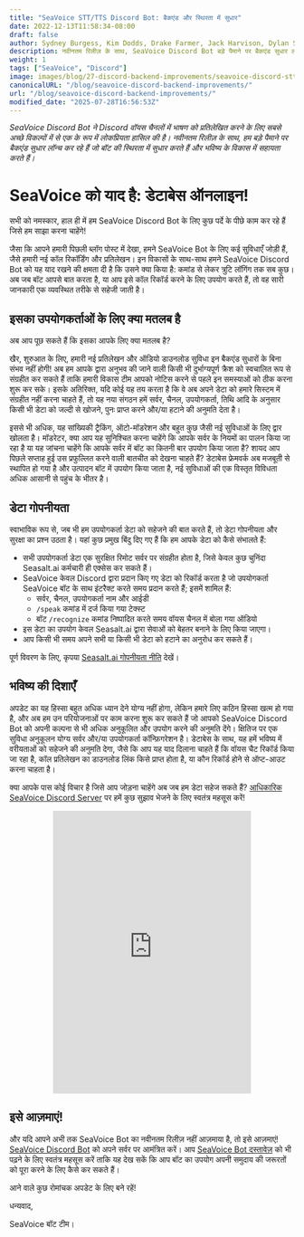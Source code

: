 ```yaml
---
title: "SeaVoice STT/TTS Discord Bot: बैकएंड और स्थिरता में सुधार"
date: 2022-12-13T11:58:34-08:00
draft: false
author: Sydney Burgess, Kim Dodds, Drake Farmer, Jack Harvison, Dylan Strong, Cody Vernon
description: नवीनतम रिलीज़ के साथ, SeaVoice Discord Bot बड़े पैमाने पर बैकएंड सुधार लॉन्च करता है जो बॉट की स्थिरता और भविष्य के विकास में सुधार करते हैं।
weight: 1
tags: ["SeaVoice", "Discord"]
image: images/blog/27-discord-backend-improvements/seavoice-discord-stt-tts-bot-backend-improvements.jpg
canonicalURL: "/blog/seavoice-discord-backend-improvements/"
url: "/blog/seavoice-discord-backend-improvements/"
modified_date: "2025-07-28T16:56:53Z"
---
```


*SeaVoice Discord Bot ने Discord वॉयस चैनलों में भाषण को प्रतिलेखित करने के लिए सबसे अच्छे विकल्पों में से एक के रूप में लोकप्रियता हासिल की है। नवीनतम रिलीज़ के साथ, हम बड़े पैमाने पर बैकएंड सुधार लॉन्च कर रहे हैं जो बॉट की स्थिरता में सुधार करते हैं और भविष्य के विकास में सहायता करते हैं।*

# SeaVoice को याद है: डेटाबेस ऑनलाइन!

सभी को नमस्कार, हाल ही में हम SeaVoice Discord Bot के लिए कुछ पर्दे के पीछे काम कर रहे हैं जिसे हम साझा करना चाहेंगे!

जैसा कि आपने हमारी पिछली ब्लॉग पोस्ट में देखा, हमने SeaVoice Bot के लिए कई सुविधाएँ जोड़ी हैं, जैसे हमारी नई कॉल रिकॉर्डिंग और प्रतिलेखन। इन विकासों के साथ-साथ हमने SeaVoice Discord Bot को यह याद रखने की क्षमता दी है कि उसने क्या किया है: कमांड से लेकर त्रुटि लॉगिंग तक सब कुछ। अब जब बॉट आपसे बात करता है, या आप इसे कॉल रिकॉर्ड करने के लिए उपयोग करते हैं, तो वह सारी जानकारी एक व्यवस्थित तरीके से सहेजी जाती है।

## इसका उपयोगकर्ताओं के लिए क्या मतलब है
अब आप पूछ सकते हैं कि इसका आपके लिए क्या मतलब है?

खैर, शुरुआत के लिए, हमारी नई प्रतिलेखन और ऑडियो डाउनलोड सुविधा इन बैकएंड सुधारों के बिना संभव नहीं होगी! अब हम आपके द्वारा अनुभव की जाने वाली किसी भी दुर्भाग्यपूर्ण क्रैश को स्वचालित रूप से संग्रहीत कर सकते हैं ताकि हमारी विकास टीम आपको नोटिस करने से पहले इन समस्याओं को ठीक करना शुरू कर सके। इसके अतिरिक्त, यदि कोई यह तय करता है कि वे अब अपने डेटा को हमारे सिस्टम में संग्रहीत नहीं करना चाहते हैं, तो यह नया संगठन हमें सर्वर, चैनल, उपयोगकर्ता, तिथि आदि के अनुसार किसी भी डेटा को जल्दी से खोजने, पुनः प्राप्त करने और/या हटाने की अनुमति देता है।

इससे भी अधिक, यह सांख्यिकी ट्रैकिंग, ऑटो-मॉडरेशन और बहुत कुछ जैसी नई सुविधाओं के लिए द्वार खोलता है। मॉडरेटर, क्या आप यह सुनिश्चित करना चाहेंगे कि आपके सर्वर के नियमों का पालन किया जा रहा है या यह जांचना चाहेंगे कि आपके सर्वर में बॉट का कितनी बार उपयोग किया जाता है? शायद आप पिछले सप्ताह हुई उस प्रफुल्लित करने वाली बातचीत को देखना चाहते हैं? डेटाबेस फ्रेमवर्क अब मजबूती से स्थापित हो गया है और उत्पादन बॉट में उपयोग किया जाता है, नई सुविधाओं की एक विस्तृत विविधता अधिक आसानी से पहुंच के भीतर है।

## डेटा गोपनीयता

स्वाभाविक रूप से, जब भी हम उपयोगकर्ता डेटा को सहेजने की बात करते हैं, तो डेटा गोपनीयता और सुरक्षा का प्रश्न उठता है। यहां कुछ प्रमुख बिंदु दिए गए हैं कि हम आपके डेटा को कैसे संभालते हैं:
- सभी उपयोगकर्ता डेटा एक सुरक्षित रिमोट सर्वर पर संग्रहीत होता है, जिसे केवल कुछ चुनिंदा Seasalt.ai कर्मचारी ही एक्सेस कर सकते हैं।
- SeaVoice केवल Discord द्वारा प्रदान किए गए डेटा को रिकॉर्ड करता है जो उपयोगकर्ता SeaVoice बॉट के साथ इंटरैक्ट करते समय प्रदान करते हैं; इसमें शामिल हैं:
    - सर्वर, चैनल, उपयोगकर्ता नाम और आईडी
    - `/speak` कमांड में दर्ज किया गया टेक्स्ट
    - बॉट `/recognize` कमांड निष्पादित करते समय वॉयस चैनल में बोला गया ऑडियो
- इस डेटा का उपयोग केवल Seasalt.ai द्वारा सेवाओं को बेहतर बनाने के लिए किया जाएगा।
- आप किसी भी समय अपने सभी या किसी भी डेटा को हटाने का अनुरोध कर सकते हैं।

पूर्ण विवरण के लिए, कृपया [Seasalt.ai गोपनीयता नीति](https://seasalt.ai/privacy/) देखें।

## भविष्य की दिशाएँ

अपडेट का यह हिस्सा बहुत अधिक ध्यान देने योग्य नहीं होगा, लेकिन हमारे लिए कठिन हिस्सा खत्म हो गया है, और अब हम उन परियोजनाओं पर काम करना शुरू कर सकते हैं जो आपको SeaVoice Discord Bot को अपनी कल्पना से भी अधिक अनुकूलित और उपयोग करने की अनुमति देंगे।
क्षितिज पर एक सुविधा अनुकूलन योग्य सर्वर और/या उपयोगकर्ता कॉन्फ़िगरेशन है।
डेटाबेस के साथ, यह हमें भविष्य में वरीयताओं को सहेजने की अनुमति देगा, जैसे कि आप यह याद दिलाना चाहते हैं कि वॉयस चैट रिकॉर्ड किया जा रहा है, कॉल प्रतिलेखन का डाउनलोड लिंक किसे प्राप्त होता है, या कौन रिकॉर्ड होने से ऑप्ट-आउट करना चाहता है।

क्या आपके पास कोई विचार है जिसे आप जोड़ना चाहेंगे अब जब हम डेटा सहेज सकते हैं? [आधिकारिक SeaVoice Discord Server](https://discord.gg/dfAYfwBQ) पर हमें कुछ सुझाव भेजने के लिए स्वतंत्र महसूस करें!

<center>
<iframe src="https://discordapp.com/widget?id=919037515514654721&theme=dark" width="350" height="500" allowtransparency="true" frameborder="0" sandbox="allow-popups allow-popups-to-escape-sandbox allow-same-origin allow-scripts"></iframe>
</center>

## इसे आज़माएं!

और यदि आपने अभी तक SeaVoice Bot का नवीनतम रिलीज़ नहीं आज़माया है, तो इसे आज़माएं! [SeaVoice Discord Bot](https://discord.com/oauth2/authorize?client_id=1001955060210749492&scope=bot) को अपने सर्वर पर आमंत्रित करें।
आप [SeaVoice Bot दस्तावेज़](https://wiki.seasalt.ai/seavoice/discord/discord-bot/) को भी पढ़ने के लिए स्वतंत्र महसूस करें ताकि यह देख सकें कि आप बॉट का उपयोग अपनी समुदाय की जरूरतों को पूरा करने के लिए कैसे कर सकते हैं।

आने वाले कुछ रोमांचक अपडेट के लिए बने रहें!

धन्यवाद,

SeaVoice बॉट टीम।
